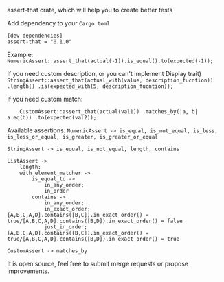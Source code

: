 assert-that crate, which will help you to create better tests

Add dependency to your `Cargo.toml`
```
[dev-dependencies]
assert-that = "0.1.0"
```


Example:
    `NumericAssert::assert_that(actual(-1)).is_equal().to(expected(-1));`

If you need custom description, or you can't implement Display trait)
 `StringAssert::assert_that(actual_with(value, description_fucntion))
 .length()
 .is(expected_with(5, description_fucntion));`

If you need custom match:

`    CustomAssert::assert_that(actual(val1))
.matches_by(|a, b| a.eq(b))
.to(expected(val2));`

Available assertions:
`NumericAssert -> is_equal, is_not_equal, is_less, is_less_or_equal, is_greater, is_greater_or_equal`

`StringAssert -> is_equal, is_not_equal, length, contains`

```
ListAssert -> 
    length;
    with_element_matcher ->
        is_equal_to ->
            in_any_order;
            in_order
        contains ->
            in_any_order;
            in_exact_order; [A,B,C,A,D].contains([B,C]).in_exact_order() = true/[A,B,C,A,D].contains([B,D]).in_exact_order() = false
            just_in_order; [A,B,C,A,D].contains([B,C]).in_exact_order() = true/[A,B,C,A,D].contains([B,D]).in_exact_order() = true
```
`CustomAssert -> matches_by`

It is open source, feel free to submit merge requests or propose improvements.